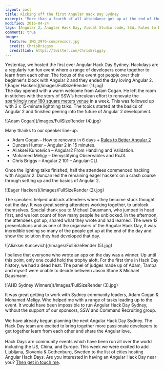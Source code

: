 ```yaml
---
layout: post
title: Kicking off the first Angular Hack Day Sydney
excerpt: "More than a fourth of all attendance got up at the end of the day and showed the angular apps they had developed on that day."
modified: 2016-04-24
tags: [Angular 2, Anuglar Hack Day, Visual Studio code, SSW, Rules to Better Angular 2]
comments: true
image:
  feature: IMG_2976-compressor.jpg
  credit: ChrisBriggsy
  creditlink: https://twitter.com/ChrisBriggsy
---
```


Yesterday, we hosted the first ever Angular Hack Day Sydney. Hackdays are a regularly run fun event where a range of developers come together to learn from each other. The focus of the event got people over their beginner's block with Angular 2 and they ended the day loving Angular 2.
<br>
![Eager Hackers](/images/FullSizeRender (1).jpg)
<br>The day opened with a warm welcome from Adam Cogan. He left the room in stitches with the story of SSW’s herculean effort to renovate the [sparklingly new 180 square meters venue](https://www.ssw.com.au/ssw/Events/Venues/Hire-Conference-Room.aspx) in a week. This was followed up with 3 x 15-minute lightning talks. The topics started at the basics of Angular 2 and finished peering into the future of Angular 2 development.

![Adam Cogan](/images/FullSizeRender (4).jpg)

Many thanks to our speaker line-up:

* Adam Cogan – How to renovate in 6 days + [Rules to Better Angular 2](https://rules.ssw.com.au/rules-to-better-angular-2)
* Duncan Hunter – Angular 2 in 15 minutes.
* Aliaksei Kuncevich – Angular2 From Handling and Validation.
* Mohamed Meligy – Demystifying Observables and RxJS.
* Chris Briggs – Angular 2 101 – Angular-CLI.

Once the lighting talks finished, half the attendees commenced hacking with Angular 2. Duncan led the remaining eager hackers on a crash course through setting up and the basics of Angular 2. 

![Eager Hackers](/images/FullSizeRender (2).jpg)

The speakers helped unblock attendees when they become stuck thought out the day. It was great seeing attendees working together, to unblock themselves. Special thank you to Michael Dausmann, who jumped in head first, and we lost count of how many people he unblocked.
In the afternoon, the attendees got up, shared what they wrote and had learned. The were 12 presentations and as one of the organisers of the Angular Hack Day, it was incredible seeing so many of the people get up at the end of the day and show the solution they had developed that day. 

![Aliaksei Kuncevich](/images/FullSizeRender (5).jpg)

I believe that everyone who wrote an app on the day was a winner. Up until this point, only one could hold the trophy aloft. For the first time in Hack Day history, we had a dead heat. The panel of judges made up of Adam, Tamba and myself were unable to decide between Jason Stone & Michael Dausmann.
 
![AHD Sydney Winners](/images/FullSizeRender (3).jpg)
 
It was great getting to work with Sydney community leaders, Adam Cogan & Mohamed Meligy. Who helped me with a range of tasks leading up to the event. It would have been impossible to run Angular Hack Day Sydney, without the support of our sponsors, SSW and Command Recruiting group. <br><br>We have already begun planning the next Angular Hack Day Sydney.  The Hack Day team are excited to bring together more passionate developers to get together learn from each other and share the Angular love.<br><br>Hack Days are community events which have been run all over the world including the US, China, and Europe. This week we were excited to add Ljubljana, Slovenia & Gothenburg, Sweden to the list of cities hosting Angular Hack Days. Are you interested in having an Angular Hack Day near you? [Then get in touch me](http://angularhackday.com/angular-hack-day-near-you/).